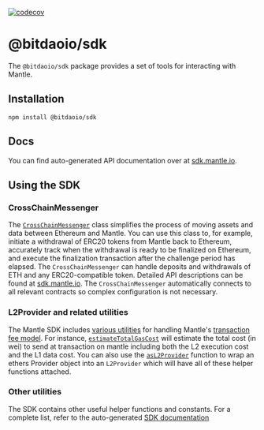 [![codecov](https://codecov.io/gh/mantleio/mantle/branch/main/graph/badge.svg?token=0VTG7PG7YR&flag=sdk)](https://codecov.io/gh/bitdaoio/mantle)

# @bitdaoio/sdk

The `@bitdaoio/sdk` package provides a set of tools for interacting with Mantle.

## Installation

```
npm install @bitdaoio/sdk
```

## Docs

You can find auto-generated API documentation over at [sdk.mantle.io](https://sdk.mantle.io).

## Using the SDK

### CrossChainMessenger

The [`CrossChainMessenger`](https://github.com/mantleio/mantle/blob/develop/packages/sdk/src/cross-chain-messenger.ts) class simplifies the process of moving assets and data between Ethereum and Mantle.
You can use this class to, for example, initiate a withdrawal of ERC20 tokens from Mantle back to Ethereum, accurately track when the withdrawal is ready to be finalized on Ethereum, and execute the finalization transaction after the challenge period has elapsed.
The `CrossChainMessenger` can handle deposits and withdrawals of ETH and any ERC20-compatible token.
Detailed API descriptions can be found at [sdk.mantle.io](https://sdk.mantle.io/classes/crosschainmessenger).
The `CrossChainMessenger` automatically connects to all relevant contracts so complex configuration is not necessary.

### L2Provider and related utilities

The Mantle SDK includes [various utilities](https://github.com/bitdaoio/mantle/blob/develop/packages/sdk/src/l2-provider.ts) for handling Mantle's [transaction fee model](https://community.mantle.io/docs/developers/build/transaction-fees/).
For instance, [`estimateTotalGasCost`](https://sdk.mantle.io/modules.html#estimateTotalGasCost) will estimate the total cost (in wei) to send at transaction on mantle including both the L2 execution cost and the L1 data cost.
You can also use the [`asL2Provider`](https://sdk.mantle.io/modules.html#asL2Provider) function to wrap an ethers Provider object into an `L2Provider` which will have all of these helper functions attached.

### Other utilities

The SDK contains other useful helper functions and constants.
For a complete list, refer to the auto-generated [SDK documentation](https://sdk.mantle.io/)
